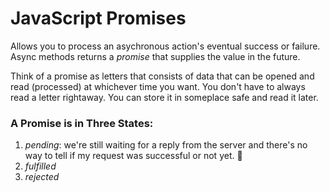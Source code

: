 # JavaScript Promises
Allows you to process an asychronous action's eventual success or failure. Async methods returns a *promise* that supplies the value in the future. 

Think of a promise as letters that consists of data that can be opened and read (processed) at whichever time you want. You don't have to always read a letter rightaway. You can store it in someplace safe and read it later.  

### A Promise is in Three States:
1. *pending*: we're still waiting for a reply from the server and there's no way to tell if my request was successful or not yet. :shrug: 
2. *fulfilled*
3. *rejected*